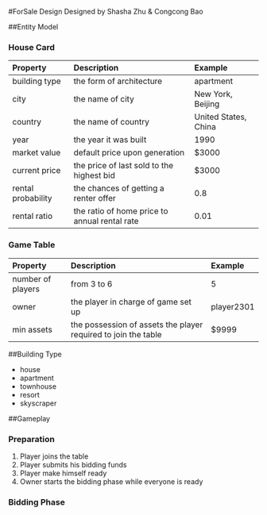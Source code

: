 #ForSale Design
Designed by Shasha Zhu & Congcong Bao

##Entity Model

### House Card

| Property | Description | Example |
| :--- |:--- | :--- |
| building type | the form of architecture | apartment |
| city | the name of city | New York, Beijing |
| country | the name of country | United States, China |
| year | the year it was built | 1990 |
| market value | default price upon generation | $3000 |
| current price | the price of last sold to the highest bid | $3000 |
| rental probability | the chances of getting a renter offer | 0.8 |
| rental ratio | the ratio of home price to annual rental rate | 0.01 |

### Game Table

| Property | Description | Example |
| :--- |:--- | :--- |
| number of players | from 3 to 6 | 5 |
| owner | the player in charge of game set up | player2301 |
| min assets | the possession of assets the player required to join the table | $9999 |


##Building Type

+ house
+ apartment
+ townhouse
+ resort
+ skyscraper


##Gameplay

### Preparation
1. Player joins the table
2. Player submits his bidding funds
3. Player make himself ready
4. Owner starts the bidding phase while everyone is ready

### Bidding Phase

